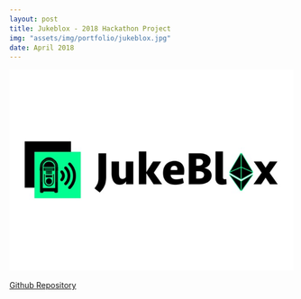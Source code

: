 ```yaml
---
layout: post
title: Jukeblox - 2018 Hackathon Project
img: "assets/img/portfolio/jukeblox.jpg"
date: April 2018
---
```


<p align="center">
<img src="../assets/img/portfolio/jukeblox.jpg" />
</p>

[Github Repository](https://github.com/DrewHiggins/jukeblox)
